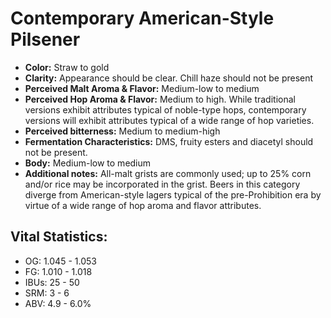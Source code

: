 # Contemporary American-Style Pilsener

- **Color:** Straw to gold
- **Clarity:** Appearance should be clear. Chill haze should not be present
- **Perceived Malt Aroma & Flavor:** Medium-low to medium
- **Perceived Hop Aroma & Flavor:** Medium to high. While traditional versions exhibit attributes typical of noble-type hops, contemporary versions will exhibit attributes typical of a wide range of hop varieties.
- **Perceived bitterness:** Medium to medium-high
- **Fermentation Characteristics:** DMS, fruity esters and diacetyl should not be present.
- **Body:** Medium-low to medium
- **Additional notes:** All-malt grists are commonly used; up to 25% corn and/or rice may be incorporated in the grist. Beers in this category diverge from American-style lagers typical of the pre-Prohibition era by virtue of a wide range of hop aroma and flavor attributes.

## Vital Statistics:

- OG: 1.045 - 1.053
- FG: 1.010 - 1.018
- IBUs: 25 - 50
- SRM: 3 - 6
- ABV: 4.9 - 6.0%
